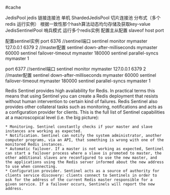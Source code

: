 #cache

JedisPool jedis 链接连接池 单机
ShardedJedisPool 切片连接池 分布式（多个redis 运行实例） 根据一致性那个hash算法动态均匀存储及获取key-value
JedisSentinelPool 哨兵模式
运行多个redis实例 配置主从配置 slaveof host port

配置sentinel实例
port 6376 //sentinel端口
sentinel monitor mymaster 127.0.0.1 6379 2  //master配置
sentinel down-after-milliseconds mymaster 60000
sentinel failover-timeout mymaster 180000
sentinel parallel-syncs mymaster 1

port 6377 //sentinel端口
sentinel monitor mymaster 127.0.0.1 6379 2  //master配置
sentinel down-after-milliseconds mymaster 60000
sentinel failover-timeout mymaster 180000
sentinel parallel-syncs mymaster 1



Redis Sentinel provides high availability for Redis. In practical terms this means that using Sentinel you can create a Redis deployment that resists without human intervention to certain kind of failures.
Redis Sentinel also provides other collateral tasks such as monitoring, notifications and acts as a configuration provider for clients.
This is the full list of Sentinel capabilities at a macroscopical level (i.e. the big picture):

	* Monitoring. Sentinel constantly checks if your master and slave instances are working as expected.
	* Notification. Sentinel can notify the system administrator, another computer programs, via an API, that something is wrong with one of the monitored Redis instances.
	* Automatic failover. If a master is not working as expected, Sentinel can start a failover process where a slave is promoted to master, the other additional slaves are reconfigured to use the new master, and the applications using the Redis server informed about the new address to use when connecting.
	* Configuration provider. Sentinel acts as a source of authority for clients service discovery: clients connect to Sentinels in order to ask for the address of the current Redis master responsible for a given service. If a failover occurs, Sentinels will report the new address.

